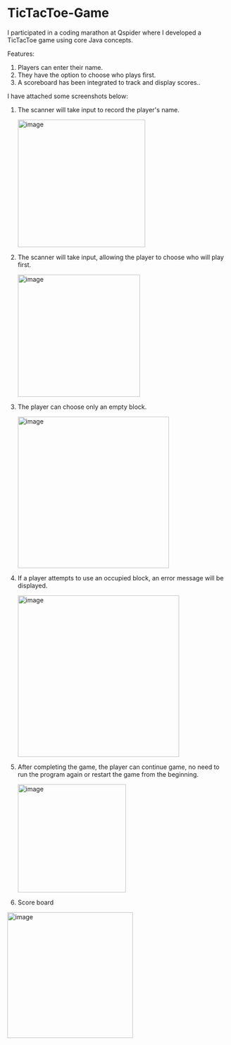# TicTacToe-Game

I participated in a coding marathon at Qspider where I developed a TicTacToe game using core Java concepts.

Features: 
1. Players can enter their name.
2. They have the option to choose who plays first.
3. A scoreboard has been integrated to track and display scores..

I have attached some screenshots below:

1. The scanner will take input to record the player's name.
   
   <img width="289" alt="image" src="https://github.com/rjrahul93/TicTacToe-Game/assets/153424751/39eb3f2c-2f6f-4d48-b02f-dcbfa6a9e4ee">

2. The scanner will take input, allowing the player to choose who will play first.

   <img width="277" alt="image" src="https://github.com/rjrahul93/TicTacToe-Game/assets/153424751/8eb7d987-f6c9-4120-95f3-00321b7aa3bf">

3. The player can choose only an empty block.
   
   <img width="343" alt="image" src="https://github.com/rjrahul93/TicTacToe-Game/assets/153424751/9d7c17d4-de8f-4917-99b8-0bfa7e063805">
   
4. If a player attempts to use an occupied block, an error message will be displayed.
   
   <img width="366" alt="image" src="https://github.com/rjrahul93/TicTacToe-Game/assets/153424751/3f9aae70-a114-4304-80ab-0a5e2bd0b1f2">

5. After completing the game, the player can continue game, no need to run the program again or restart the game from the beginning.
   
   <img width="245" alt="image" src="https://github.com/rjrahul93/TicTacToe-Game/assets/153424751/92839ada-30b4-494c-92ec-8a598e59e579">

6. Score board
   
  <img width="285" alt="image" src="https://github.com/rjrahul93/TicTacToe-Game/assets/153424751/1a9bd696-73b8-496b-91cc-f73621d327e7">





